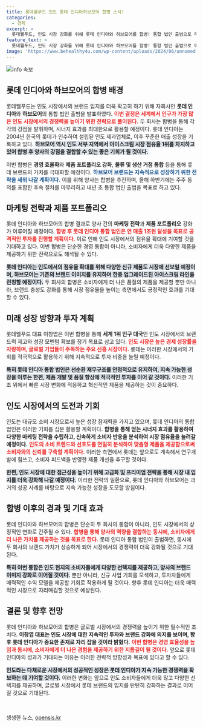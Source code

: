 ```yaml
---
title: 롯데웰푸드 인도 롯데 인디아하브모어 합병 소식!
categories:
  - 경제
excerpt: >
  롯데웰푸드, 인도 시장 강화를 위해 롯데 인디아와 하브모어를 합병! 통합 법인 출범으로 매출 1조원 목표! 롯데 브랜드의 글로벌 성장 스토리를 함께 만들어 나갈 이 중심에는 어떤 전략이 있을까? 클릭해서 더 알아보세요!
feature_text: >
  롯데웰푸드, 인도 시장 강화를 위해 롯데 인디아와 하브모어를 합병! 통합 법인 출범으로 매출 1조원 목표! 롯데 브랜드의 글로벌 성장 스토리를 함께 만들어 나갈 이 중심에는 어떤 전략이 있을까? 클릭해서 더 알아보세요!
image: 'https://www.behealthy4u.com/wp-content/uploads/2024/06/unnamed-file.png'
---
```


<p><img src="https://www.behealthy4u.com/wp-content/uploads/2024/06/unnamed-file.png" alt="info 속보" /></p>

<h2 data-ke-size="size26">롯데 인디아와 하브모어의 합병 배경</h2>

<p data-ke-size="size16">롯데웰푸드는 인도 시장에서의 브랜드 입지를 더욱 확고히 하기 위해 자회사인 <b>롯데 인디아</b>와 <b>하브모어</b>의 통합 법인 출범을 발표하였다. <b><span style="color: #ee2323;">이번 결정은 세계에서 인구가 가장 많은 인도 시장에서의 경쟁력을 높이기 위한 전략으로 풀이된다.</span></b> 두 회사는 합병을 통해 각각의 강점을 발휘하며, 시너지 효과를 최대한으로 활용할 예정이다. 롯데 인디아는 2004년 한국의 롯데가 인수하여 설립된 인도 제과업체로, 이후 꾸준한 매출 성장을 기록하고 있다. <b><span style="background-color: #21538527;">하브모어 역시 인도 서부 지역에서 아이스크림 시장 점유율 1위를 차지하고 있어 합병 후 양사의 강점을 결합할 수 있는 좋은 기회가 될 것이다.</span></b></p>

<p data-ke-size="size16">이번 합병은 <b>경영 효율화</b>와 <b>제품 포트폴리오 강화</b>, <b>물류 및 생산 거점 통합</b> 등을 통해 롯데 브랜드의 가치를 극대화할 예정이다. <b><span style="color: #1a5490;">하브모어 브랜드는 지속적으로 성장하기 위한 전략을 세워 나갈 계획이다.</span></b> 이를 위해 양사는 합병을 추진하며, 올해 하반기에는 주주 동의를 포함한 후속 절차를 마무리하고 내년 초 통합 법인 출범을 목표로 하고 있다.</p>

<h2 data-ke-size="size26">마케팅 전략과 제품 포트폴리오</h2>

<p data-ke-size="size16">롯데 인디아와 하브모어의 합병 결과로 양사 간의 <b>마케팅 전략</b>과 <b>제품 포트폴리오</b> 강화가 이루어질 예정이다. <b><span style="color: #ee2323;">합병 후 롯데 인디아 통합 법인은 연 매출 1조원 달성을 목표로 공격적인 투자를 진행할 계획이다.</span></b> 이로 인해 인도 시장에서의 점유율 확대에 기여할 것을 기대하고 있다. 이번 합병은 단순한 경영 통합이 아니라, 소비자에게 더욱 다양한 제품을 제공하기 위한 전략으로도 해석될 수 있다.</p>

<p data-ke-size="size16"><b><span style="background-color: #21538527;">롯데 인디아는 인도에서의 점유율 확대를 위해 다양한 신규 제품도 시장에 선보일 예정이며, 하브모어는 기존의 브랜드 이미지를 유지하며 한층 업그레이드된 아이스크림 라인을 런칭할 예정이다.</span></b> 두 회사의 합병은 소비자에게 더 나은 품질의 제품을 제공할 뿐만 아니라, 브랜드 충성도 강화를 통해 시장 점유율을 높이는 측면에서도 긍정적인 효과를 기대할 수 있다.</p>

<h2 data-ke-size="size26">미래 성장 방향과 투자 계획</h2>

<p data-ke-size="size16">롯데웰푸드 대표 이창엽은 이번 합병을 통해 <b>세계 1위 인구 대국</b>인 인도 시장에서의 브랜드력 제고와 성장 모멘텀 확보를 장기 목표로 삼고 있다. <b><span style="color: #ee2323;">인도 시장은 높은 경제 성장률을 자랑하며, 글로벌 기업들이 주목하는 주요 신흥 시장이다.</span></b> 롯데는 이러한 시장에서의 기회를 적극적으로 활용하기 위해 지속적으로 투자 비중을 늘릴 예정이다.</p>

<p data-ke-size="size16"><b><span style="background-color: #21538527;">특히 롯데 인디아 통합 법인은 선순환 재무구조를 안정적으로 유지하여, 지속 가능한 성장을 이루는 한편, 제품 개발 및 품질 향상에 적극적인 투자를 이어 갈 것이다.</span></b> 이러한 기조 위에서 빠른 시장 변화에 적응하고 혁신적인 제품을 제공하는 것이 중요하다.</p>

<h2 data-ke-size="size26">인도 시장에서의 도전과 기회</h2>

<p data-ke-size="size16">인도는 대규모 소비 시장으로서 높은 성장 잠재력을 가지고 있으며, 롯데 인디아의 통합 법인은 이러한 기회를 십분 활용할 계획이다. <b>합병을 통해 얻는 시너지 효과를 활용하여 다양한 마케팅 전략을 수립하고, 신속하게 소비자 반응을 분석하여 시장 점유율을 늘려갈 예정이다.</b> <b><span style="color: #ee2323;">인도의 소비 트렌드와 선호도를 면밀히 분석하여 맞춤형 제품을 제공함으로써 소비자와의 신뢰를 구축할 계획이다.</span></b> 이러한 측면에서 롯데는 앞으로도 계속해서 연구개발에 힘쓰고, 소비자 피드백을 반영한 제품 개선을 추구할 것이다.</p>

<p data-ke-size="size16"><b><span style="background-color: #21538527;">한편, 인도 시장에 대한 접근성을 높이기 위해 고급화 및 프리미엄 전략을 통해 시장 내 입지를 더욱 강화해 나갈 예정이다.</span></b> 이러한 전략의 일환으로, 롯데 인디아와 하브모어는 과거의 성공 사례를 바탕으로 지속 가능한 성장을 도모할 방침이다.</p>

<h2 data-ke-size="size26">합병 이후의 경과 및 기대 효과</h2>

<p data-ke-size="size16">롯데 인디아와 하브모어의 합병은 단순히 두 회사의 통합이 아니라, 인도 시장에서의 상징적인 변화로 간주될 수 있다. <b><span style="color: #ee2323;">합병을 통해 양사의 역량을 결합하는 동시에, 소비자에게 더 나은 가치를 제공하는 것을 목표로 한다.</span></b> 롯데 인디아 통합 법인이 출범하면, 동시에 두 회사의 브랜드 가치가 상승하게 되어 시장에서의 경쟁력이 더욱 강화될 것으로 기대된다.</p>

<p data-ke-size="size16"><b><span style="background-color: #21538527;">특히 이번 통합은 인도 현지의 소비자들에게 다양한 선택지를 제공하고, 양사의 브랜드 이미지 강화로 이어질 것이다.</span></b> 뿐만 아니라, 신규 사업 기회를 모색하고, 투자자들에게 매력적인 수익 모델을 제공할 기회로 작용하게 될 것이다. 향후 롯데 인디아는 더욱 매력적인 시장으로 자리매김할 것으로 예상된다.</p>

<h2 data-ke-size="size26">결론 및 향후 전망</h2>

<p data-ke-size="size16">롯데 인디아와 하브모어의 합병은 글로벌 시장에서의 경쟁력을 높이기 위한 필수적인 조치다. <b>이창엽 대표는 인도 시장에 대한 지속적인 투자와 브랜드 강화에 의지를 보이며, 향후 롯데 인디아가 중요한 존재로 자리 잡을 것이라 밝혔다.</b> <b><span style="color: #ee2323;">이번 합병은 경영 효율성을 높임과 동시에, 소비자에게 더 나은 경험을 제공하기 위한 지름길이 될 것이다.</span></b> 앞으로 롯데 인디아의 성과가 기대되는 이유는 이러한 전략적 방향성과 목표에 있다고 할 수 있다.</p>

<p data-ke-size="size16"><b><span style="background-color: #21538527;">인도라는 다채로운 시장에서의 성공적인 성장은 롯데 인디아가 지속 가능한 경쟁력을 확보하는 데 기여할 것이다.</span></b> 이러한 변화는 앞으로 인도 소비자들에게 더욱 많고 다양한 선택지를 제공하며, 글로벌 시장에서 롯데 브랜드의 입지를 탄탄히 강화하는 결과로 이어질 것으로 기대된다.</p>

<p data-ke-size="size16">&nbsp;</p>
생생한 뉴스, <a href="https://opensis.kr" rel="dofollow">opensis.kr</a>


